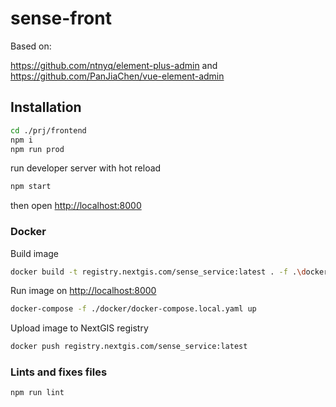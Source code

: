 # sense-front

Based on:

https://github.com/ntnyq/element-plus-admin and https://github.com/PanJiaChen/vue-element-admin

## Installation

```bash
cd ./prj/frontend
npm i
npm run prod
```

run developer server with hot reload

```bash
npm start
```

then open [http://localhost:8000](http://localhost:8000)

### Docker

Build image

```bash
docker build -t registry.nextgis.com/sense_service:latest . -f .\docker\Dockerfile
```

Run image on [http://localhost:8000](http://localhost:8000)

```bash
docker-compose -f ./docker/docker-compose.local.yaml up
```

Upload image to NextGIS registry

```bash
docker push registry.nextgis.com/sense_service:latest
```

### Lints and fixes files

```bash
npm run lint
```
